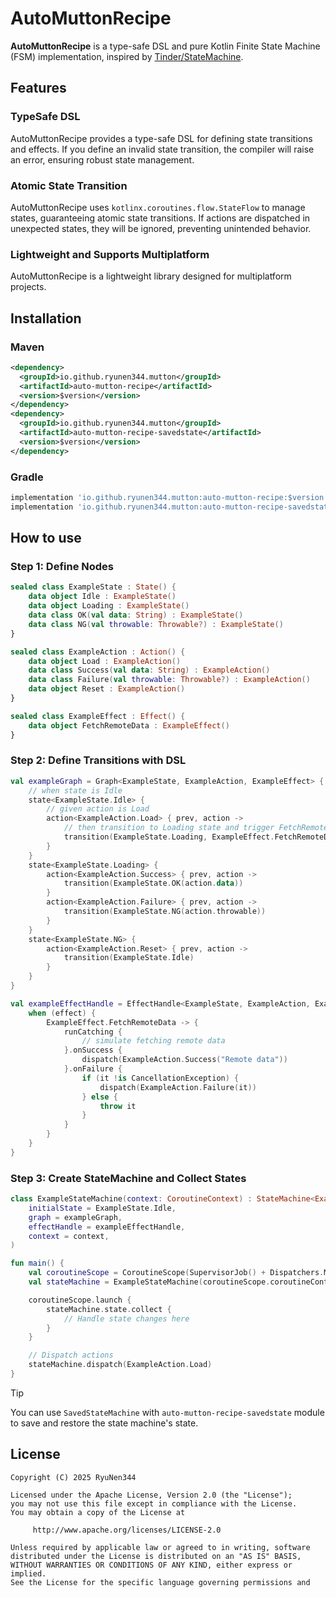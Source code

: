 AutoMuttonRecipe
====

**AutoMuttonRecipe** is a type-safe DSL and pure Kotlin Finite State Machine (FSM) implementation, inspired by [Tinder/StateMachine](https://github.com/Tinder/StateMachine).

## Features
### TypeSafe DSL
AutoMuttonRecipe provides a type-safe DSL for defining state transitions and effects.
If you define an invalid state transition, the compiler will raise an error, ensuring robust state management.

### Atomic State Transition
AutoMuttonRecipe uses `kotlinx.coroutines.flow.StateFlow` to manage states, guaranteeing atomic state transitions.
If actions are dispatched in unexpected states, they will be ignored, preventing unintended behavior.

### Lightweight and Supports Multiplatform
AutoMuttonRecipe is a lightweight library designed for multiplatform projects.

## Installation
### Maven
```xml
<dependency>
  <groupId>io.github.ryunen344.mutton</groupId>
  <artifactId>auto-mutton-recipe</artifactId>
  <version>$version</version>
</dependency>
<dependency>
  <groupId>io.github.ryunen344.mutton</groupId>
  <artifactId>auto-mutton-recipe-savedstate</artifactId>
  <version>$version</version>
</dependency>
```

### Gradle
```gradle
implementation 'io.github.ryunen344.mutton:auto-mutton-recipe:$version'
implementation 'io.github.ryunen344.mutton:auto-mutton-recipe-savedstate:$version'
```

## How to use
### Step 1: Define Nodes
```kotlin
sealed class ExampleState : State() {
    data object Idle : ExampleState()
    data object Loading : ExampleState()
    data class OK(val data: String) : ExampleState()
    data class NG(val throwable: Throwable?) : ExampleState()
}

sealed class ExampleAction : Action() {
    data object Load : ExampleAction()
    data class Success(val data: String) : ExampleAction()
    data class Failure(val throwable: Throwable?) : ExampleAction()
    data object Reset : ExampleAction()
}

sealed class ExampleEffect : Effect() {
    data object FetchRemoteData : ExampleEffect()
}
```

### Step 2: Define Transitions with DSL
```kotlin
val exampleGraph = Graph<ExampleState, ExampleAction, ExampleEffect> {
    // when state is Idle
    state<ExampleState.Idle> {
        // given action is Load
        action<ExampleAction.Load> { prev, action ->
            // then transition to Loading state and trigger FetchRemoteData effect
            transition(ExampleState.Loading, ExampleEffect.FetchRemoteData)
        }
    }
    state<ExampleState.Loading> {
        action<ExampleAction.Success> { prev, action ->
            transition(ExampleState.OK(action.data))
        }
        action<ExampleAction.Failure> { prev, action ->
            transition(ExampleState.NG(action.throwable))
        }
    }
    state<ExampleState.NG> {
        action<ExampleAction.Reset> { prev, action ->
            transition(ExampleState.Idle)
        }
    }
}

val exampleEffectHandle = EffectHandle<ExampleState, ExampleAction, ExampleEffect> { effect, prev, next, dispatch ->
    when (effect) {
        ExampleEffect.FetchRemoteData -> {
            runCatching {
                // simulate fetching remote data
            }.onSuccess {
                dispatch(ExampleAction.Success("Remote data"))
            }.onFailure {
                if (it !is CancellationException) {
                    dispatch(ExampleAction.Failure(it))
                } else {
                    throw it
                }
            }
        }
    }
}
```

### Step 3: Create StateMachine and Collect States
```kotlin
class ExampleStateMachine(context: CoroutineContext) : StateMachine<ExampleState, ExampleAction, ExampleEffect>(
    initialState = ExampleState.Idle,
    graph = exampleGraph,
    effectHandle = exampleEffectHandle,
    context = context,
)

fun main() {
    val coroutineScope = CoroutineScope(SupervisorJob() + Dispatchers.Main.immediate)
    val stateMachine = ExampleStateMachine(coroutineScope.coroutineContext)

    coroutineScope.launch {
        stateMachine.state.collect {
            // Handle state changes here
        }
    }

    // Dispatch actions
    stateMachine.dispatch(ExampleAction.Load)
}
```

> [!TIP]
> You can use `SavedStateMachine` with `auto-mutton-recipe-savedstate` module to save and restore the state machine's state.

## License
```text
Copyright (C) 2025 RyuNen344

Licensed under the Apache License, Version 2.0 (the "License");
you may not use this file except in compliance with the License.
You may obtain a copy of the License at

     http://www.apache.org/licenses/LICENSE-2.0

Unless required by applicable law or agreed to in writing, software
distributed under the License is distributed on an "AS IS" BASIS,
WITHOUT WARRANTIES OR CONDITIONS OF ANY KIND, either express or implied.
See the License for the specific language governing permissions and
```

